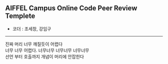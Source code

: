 ## AIFFEL Campus Online Code Peer Review Templete
- 코더 : 조세창, 강임구

***
진짜 머리 너무 깨질듯이 어렵다</br>
너무 너무 어렵다. 너무너무 너무너무 너무너무</br>
선언 부터 호출까지 개념이 머리에 안잡힌다</br>